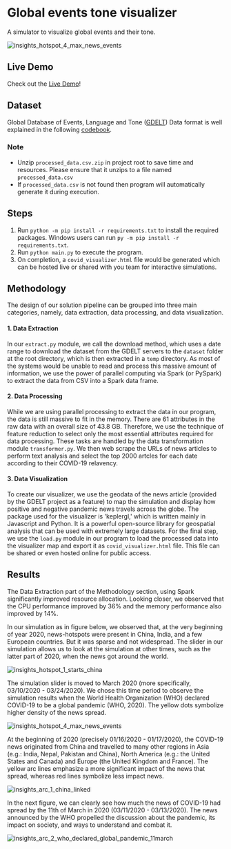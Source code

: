 # Global events tone visualizer
A simulator to visualize global events and their tone.

![insights_hotspot_4_max_news_events](https://user-images.githubusercontent.com/22005866/143729754-75c9922b-b45d-4b7e-81a6-1e563f0c3d1f.png)

## Live Demo
Check out the <a href="https://dabasjayant.github.io/global-events-tone-visualizer/">Live Demo</a>!

## Dataset
Global Database of Events, Language and Tone (<a href="https://www.gdeltproject.org/data.html#rawdatafiles">GDELT</a>)
Data format is well explained in the following <a href="http://data.gdeltproject.org/documentation/GDELT-Event_Codebook-V2.0.pdf">codebook</a>.

### Note
- Unzip `processed_data.csv.zip` in project root to save time and resources. Please ensure that it unzips to a file named `processed_data.csv`
- If `processed_data.csv` is not found then program will automatically generate it during execution.

## Steps
1. Run `python -m pip install -r requirements.txt` to install the required packages. Windows users can run `py -m pip install -r requirements.txt`.
2. Run `python main.py` to execute the program.
3. On completion, a `covid_visualizer.html` file would be generated which can be hosted live or shared with you team for interactive simulations.

## Methodology
The design of our solution pipeline can be grouped into three main categories, namely, data extraction, data processing, and data visualization.

#### 1. Data Extraction
In our `extract.py` module, we call the download method, which uses a date range to download the dataset from the GDELT servers to the `dataset` folder at the root directory, which is then extracted in a `temp` directory. As most of the systems would be unable to read and process this massive amount of information, we use the power of parallel computing via Spark (or PySpark) to extract the data from CSV into a Spark data frame.

#### 2. Data Processing
While we are using parallel processing to extract the data in our program, the data is still massive to fit in the memory. There are 61 attributes in the raw data with an overall size of 43.8 GB. Therefore, we use the technique of feature reduction to select only the most essential attributes required for data processing. These tasks are handled by the data transformation module `transformer.py`. We then web scrape the URLs of news articles to perform text analysis and select the top 2000 artcles for each date according to their COVID-19 relavency.

#### 3. Data Visualization
To create our visualizer, we use the geodata of the news article (provided by the GDELT project as a feature) to map the simulation and display how positive and negative pandemic news travels across the globe. The package used for the visualizer is 'keplergl,' which is written mainly in Javascript and Python. It is a powerful open-source library for geospatial analysis that can be used with extremely large datasets. For the final step, we use the `load.py` module in our program to load the processed data into the visualizer map and export it as `covid_visualizer.html` file. This file can be shared or even hosted online for public access.

## Results
The Data Extraction part of the Methodology section, using Spark significantly improved resource allocation. Looking closer, we observed that the CPU performance improved by 36% and the memory performance also improved by 14%.

In our simulation as in figure below, we observed that, at the very beginning of year 2020, news-hotspots were present in China, India, and a few European countries. But it was sparse and not widespread. The slider in our simulation allows us to look at the simulation at other times, such as the latter part of 2020, when the news got around the world.

![insights_hotspot_1_starts_china](https://user-images.githubusercontent.com/22005866/143729790-102189c1-5a98-4924-9334-a78fcdfa486f.png)

The simulation slider is moved to March 2020 (more specifically, 03/10/2020 - 03/24/2020). We chose this time period to observe the simulation results when the World Health Organization (WHO) declared COVID-19 to be a global pandemic (WHO, 2020). The yellow dots symbolize higher density of the news spread.

![insights_hotspot_4_max_news_events](https://user-images.githubusercontent.com/22005866/143729806-65cd0156-2b87-4185-a3dc-0d7abd05d27a.png)

At the beginning of 2020 (precisely 01/16/2020 - 01/17/2020), the COVID-19 news originated from China and travelled to many other regions in Asia (e.g.: India, Nepal, Pakistan and China), North America (e.g.: the United States and Canada) and Europe (the United Kingdom and France). The yellow arc lines emphasize a more significant impact of the news that spread, whereas red lines symbolize less impact news.

![insights_arc_1_china_linked](https://user-images.githubusercontent.com/22005866/143729811-42e8d4c7-7197-4fab-9931-2380ce262eb9.png)

In the next figure, we can clearly see how much the news of COVID-19 had spread by the 11th of March in 2020 (03/11/2020 - 03/13/2020). The news announced by the WHO propelled the discussion about the pandemic, its impact on society, and ways to understand and combat it.

![insights_arc_2_who_declared_global_pandemic_11march](https://user-images.githubusercontent.com/22005866/143729818-2715c3c4-433b-46b4-87a7-6be3bfe449cd.png)
